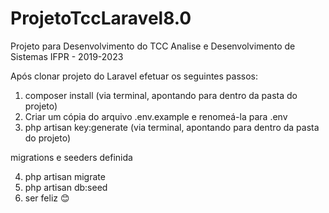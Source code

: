 # ProjetoTccLaravel8.0
Projeto para Desenvolvimento do TCC
Analise e Desenvolvimento de Sistemas 
IFPR - 2019-2023

Após clonar projeto do Laravel efetuar os seguintes passos:

1. composer install (via terminal, apontando para dentro da pasta do projeto)
2. Criar um cópia do arquivo .env.example e renomeá-la para .env
3. php artisan key:generate (via terminal, apontando para dentro da pasta do projeto)

migrations e seeders definida 

4. php artisan migrate
5. php artisan db:seed
6. ser feliz 😊 
